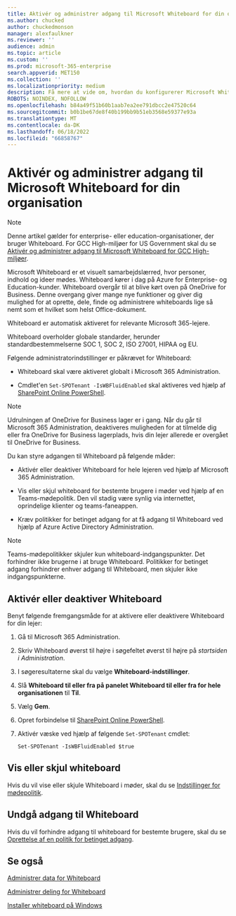 ```yaml
---
title: Aktivér og administrer adgang til Microsoft Whiteboard for din organisation
ms.author: chucked
author: chuckedmonson
manager: alexfaulkner
ms.reviewer: ''
audience: admin
ms.topic: article
ms.custom: ''
ms.prod: microsoft-365-enterprise
search.appverid: MET150
ms.collection: ''
ms.localizationpriority: medium
description: Få mere at vide om, hvordan du konfigurerer Microsoft Whiteboard til din organisation i Microsoft 365 Administration.
ROBOTS: NOINDEX, NOFOLLOW
ms.openlocfilehash: b84a49f51b60b1aab7ea2ee791dbcc2e47520c64
ms.sourcegitcommit: b0b1be67de8f40b199bb9b51eb3568e59377e93a
ms.translationtype: MT
ms.contentlocale: da-DK
ms.lasthandoff: 06/18/2022
ms.locfileid: "66858767"
---
```

# <a name="enable-and-manage-access-to-microsoft-whiteboard-for-your-organization"></a>Aktivér og administrer adgang til Microsoft Whiteboard for din organisation

>[!NOTE]
> Denne artikel gælder for enterprise- eller education-organisationer, der bruger Whiteboard. For GCC High-miljøer for US Government skal du se [Aktivér og administrer adgang til Microsoft Whiteboard for GCC High-miljøer](enable-whiteboard-access-gcc-high.md).

Microsoft Whiteboard er et visuelt samarbejdslærred, hvor personer, indhold og ideer mødes. Whiteboard kører i dag på Azure for Enterprise- og Education-kunder. Whiteboard overgår til at blive kørt oven på OneDrive for Business. Denne overgang giver mange nye funktioner og giver dig mulighed for at oprette, dele, finde og administrere whiteboards lige så nemt som et hvilket som helst Office-dokument.

Whiteboard er automatisk aktiveret for relevante Microsoft 365-lejere. 

Whiteboard overholder globale standarder, herunder standardbestemmelserne SOC 1, SOC 2, ISO 27001, HIPAA og EU. 

Følgende administratorindstillinger er påkrævet for Whiteboard:

- Whiteboard skal være aktiveret globalt i Microsoft 365 Administration.

- Cmdlet'en <code>Set-SPOTenant -IsWBFluidEnabled</code> skal aktiveres ved hjælp af [SharePoint Online PowerShell](/powershell/sharepoint/sharepoint-online/connect-sharepoint-online).

>[!NOTE]
> Udrulningen af OneDrive for Business lager er i gang. Når du går til Microsoft 365 Administration, deaktiveres muligheden for at tilmelde dig eller fra OneDrive for Business lagerplads, hvis din lejer allerede er overgået til OneDrive for Business.

Du kan styre adgangen til Whiteboard på følgende måder:

- Aktivér eller deaktiver Whiteboard for hele lejeren ved hjælp af Microsoft 365 Administration.

- Vis eller skjul whiteboard for bestemte brugere i møder ved hjælp af en Teams-mødepolitik. Den vil stadig være synlig via internettet, oprindelige klienter og teams-faneappen.

- Kræv politikker for betinget adgang for at få adgang til Whiteboard ved hjælp af Azure Active Directory Administration.

>[!NOTE]
> Teams-mødepolitikker skjuler kun whiteboard-indgangspunkter. Det forhindrer ikke brugerne i at bruge Whiteboard. Politikker for betinget adgang forhindrer enhver adgang til Whiteboard, men skjuler ikke indgangspunkterne.

## <a name="enable-or-disable-whiteboard"></a>Aktivér eller deaktiver Whiteboard

Benyt følgende fremgangsmåde for at aktivere eller deaktivere Whiteboard for din lejer:

1. Gå til Microsoft 365 Administration.

2. Skriv Whiteboard øverst til højre i søgefeltet øverst til højre på *startsiden i Administration*.

3. I søgeresultaterne skal du vælge **Whiteboard-indstillinger**.

4. Slå **Whiteboard til eller fra på panelet Whiteboard til eller fra for hele organisationen** til **Til**.

5. Vælg **Gem**.

6. Opret forbindelse til [SharePoint Online PowerShell](/powershell/sharepoint/sharepoint-online/connect-sharepoint-online).

7. Aktivér væske ved hjælp af følgende <code>Set-SPOTenant</code> cmdlet:

   <pre><code class="lang-powershell">Set-SPOTenant -IsWBFluidEnabled $true</code></pre>
 
## <a name="show-or-hide-whiteboard"></a>Vis eller skjul whiteboard

Hvis du vil vise eller skjule Whiteboard i møder, skal du se [Indstillinger for mødepolitik](/microsoftteams/meeting-policies-content-sharing). 

## <a name="prevent-access-to-whiteboard"></a>Undgå adgang til Whiteboard

Hvis du vil forhindre adgang til whiteboard for bestemte brugere, skal du se [Oprettelse af en politik for betinget adgang](/azure/active-directory/conditional-access/concept-conditional-access-policies).

## <a name="see-also"></a>Se også

[Administrer data for Whiteboard](manage-data-organizations.md)

[Administrer deling for Whiteboard](manage-sharing-organizations.md)

[Installer whiteboard på Windows](deploy-on-windows-organizations.md)
